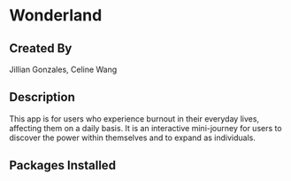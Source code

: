 # Wonderland

## Created By
Jillian Gonzales,
Celine Wang

## Description
This app is for users who experience burnout in their everyday lives, affecting them on a daily basis. 
It is an interactive mini-journey for users to discover the power within themselves and to expand as individuals.

## Packages Installed
